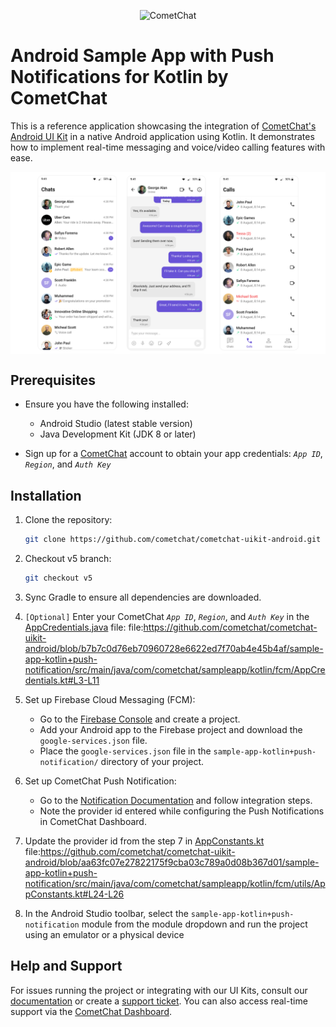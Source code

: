 
<p align="center">
  <img alt="CometChat" src="https://assets.cometchat.io/website/images/logos/banner.png">
</p>

# Android Sample App with Push Notifications for Kotlin by CometChat

This is a reference application showcasing the integration of [CometChat's Android UI Kit](https://www.cometchat.com/docs/ui-kit/android/5.0/overview) in a native Android application using Kotlin. It demonstrates how to implement real-time messaging and voice/video calling features with ease.

<div style="display: flex; align-items: center; justify-content: center">
   <img src="../screenshots/overview_cometchat_screens.png" />
</div>

## Prerequisites

- Ensure you have the following installed:
    - Android Studio (latest stable version)
    - Java Development Kit (JDK 8 or later)

- Sign up for a [CometChat](https://app.cometchat.com/) account to obtain your app credentials: _`App ID`_, _`Region`_, and _`Auth Key`_

## Installation

1. Clone the repository:
   ```sh
   git clone https://github.com/cometchat/cometchat-uikit-android.git
   ```

2. Checkout v5 branch:
   ```sh
   git checkout v5
   ```

3. Sync Gradle to ensure all dependencies are downloaded.

4. `[Optional]` Enter your CometChat _`App ID`_, _`Region`_, and _`Auth Key`_ in the [AppCredentials.java](src/main/java/com/cometchat/sampleapp/kotlin/fcm/AppCredentials.kt) file:
   file:https://github.com/cometchat/cometchat-uikit-android/blob/b7b7c0d76eb70960728e6622ed7f70ab4e45b4af/sample-app-kotlin+push-notification/src/main/java/com/cometchat/sampleapp/kotlin/fcm/AppCredentials.kt#L3-L11

5. Set up Firebase Cloud Messaging (FCM):
    - Go to the [Firebase Console](https://console.firebase.google.com/) and create a project.
    - Add your Android app to the Firebase project and download the `google-services.json` file.
    - Place the `google-services.json` file in the `sample-app-kotlin+push-notification/` directory of your project.

6. Set up CometChat Push Notification:
   - Go to the [Notification Documentation](https://www.cometchat.com/docs/notifications/push-integration) and follow integration steps.
   - Note the provider id entered while configuring the Push Notifications in CometChat Dashboard.

7. Update the provider id from the step 7 in [AppConstants.kt](src/main/java/com/cometchat/sampleapp/kotlin/fcm/utils/AppConstants.kt) file:https://github.com/cometchat/cometchat-uikit-android/blob/aa63fc07e27822175f9cba03c789a0d08b367d01/sample-app-kotlin+push-notification/src/main/java/com/cometchat/sampleapp/kotlin/fcm/utils/AppConstants.kt#L24-L26

8. In the Android Studio toolbar, select the `sample-app-kotlin+push-notification` module from the module dropdown and run the project using an emulator or a physical device 

## Help and Support

For issues running the project or integrating with our UI Kits, consult our [documentation](https://www.cometchat.com/docs/ui-kit/android/5.0/getting-started) or create a [support ticket](https://help.cometchat.com/hc/en-us). You can also access real-time support via the [CometChat Dashboard](http://app.cometchat.com/).